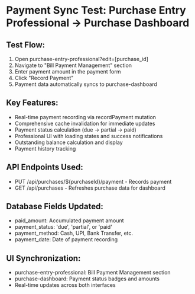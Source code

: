 # Payment Sync Test: Purchase Entry Professional → Purchase Dashboard

## Test Flow:
1. Open purchase-entry-professional?edit=[purchase_id]
2. Navigate to "Bill Payment Management" section 
3. Enter payment amount in the payment form
4. Click "Record Payment" 
5. Payment data automatically syncs to purchase-dashboard

## Key Features:
- Real-time payment recording via recordPayment mutation
- Comprehensive cache invalidation for immediate updates
- Payment status calculation (due → partial → paid)
- Professional UI with loading states and success notifications
- Outstanding balance calculation and display
- Payment history tracking

## API Endpoints Used:
- PUT /api/purchases/${purchaseId}/payment - Records payment
- GET /api/purchases - Refreshes purchase data for dashboard

## Database Fields Updated:
- paid_amount: Accumulated payment amount
- payment_status: 'due', 'partial', or 'paid'
- payment_method: Cash, UPI, Bank Transfer, etc.
- payment_date: Date of payment recording

## UI Synchronization:
- purchase-entry-professional: Bill Payment Management section
- purchase-dashboard: Payment status badges and amounts
- Real-time updates across both interfaces
